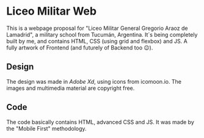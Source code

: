 # Liceo Militar Web

This is a webpage proposal for "Liceo Militar General Gregorio Araoz de Lamadrid", a military school from Tucumán, Argentina. It´s being completely built by me, and contains HTML, CSS (using grid and flexbox) and JS. A fully artwork of Frontend (and futurely of Backend too 😉).

## Design

The design was made in *Adobe Xd*, using icons from icomoon.io. The images and multimedia material are copyright free.

## Code

The code basically contains HTML, advanced CSS and JS. It was made by the "Mobile First" methodology.

